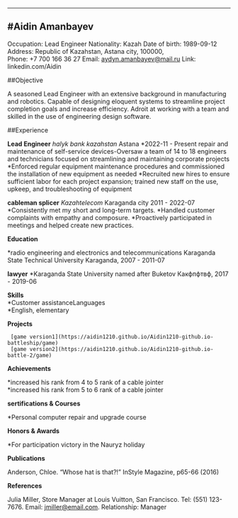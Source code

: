 ---------------------------
#Aidin Amanbayev
---------------------------
Occupation: Lead Engineer 
Nationality: Kazah 
Date of birth: 1989-09-12 
Address: Republic of Kazahstan, Astana city, 100000,   
Phone: +7 700 166 36 27 
Email: aydyn.amanbayev@mail.ru 
Link: linkedin.com/Aidin 

        
 ##Objective 
        
<p> A seasoned Lead Engineer with an extensive background in manufacturing and robotics. Capable of designing eloquent systems to streamline project completion goals and increase efficiency. Adroit at working with a team and skilled in the use of engineering design software.</p>


            
 ##Experience 
        
**Lead Engineer** 
*halyk bank  kazahstan*
Astana
*2022-11 - Present repair and maintenance of self-service devices-Oversaw a team of 14 to 18 engineers and technicians focused on streamlining and maintaining corporate projects
*Enforced regular equipment maintenance procedures and commissioned the installation of new equipment as needed
*Recruited new hires to ensure sufficient labor for each project expansion; trained new staff on the use, upkeep, and troubleshooting of equipment

            
**cableman splicer**
*Kazahtelecom*
 Karaganda city
 2011 - 2022-07
*Consistently met my short and long-term targets.
*Handled customer complaints with empathy and composure.
*Proactively participated in meetings and helped create new practices.

            
 **Education**
        
*radio engineering and electronics and telecommunications 
Karaganda State Technical University
Karaganda, 2007 - 2011-07

            
**lawyer**
*Karaganda State University named after Buketov
Какфпфтвф, 2017 - 2019-06

**Skills**        
*Customer assistanceLanguages        
*English, elementary 
            
**Projects**
        
     [game version1](https://aidin1210.github.io/Aidin1210-github.io-battleship/game)
     [game version2](https://aidin1210.github.io/Aidin1210-github.io-battle-2/game) 

            
**Achievements**
        
*increased his rank from 4 to 5 rank of a cable jointer  
*increased his rank from 5 to 6 rank of a cable jointer

            
**sertifications & Courses**
        
*Personal computer repair and upgrade course
            
**Honors & Awards**
        
*For participation victory in the Nauryz holiday
            
 **Publications**
        
Anderson, Chloe. “Whose hat is that?!” InStyle Magazine, p65-66 (2016)
            
  **References**
        
Julia Miller, Store Manager at Louis Vuitton, San Francisco. Tel: (551) 123-7676. Email: jmiller@email.com. Relationship: Manager
            
